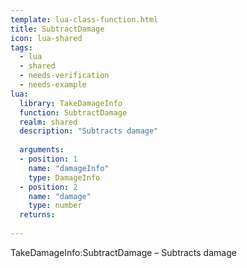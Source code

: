 ```yaml
---
template: lua-class-function.html
title: SubtractDamage
icon: lua-shared
tags:
  - lua
  - shared
  - needs-verification
  - needs-example
lua:
  library: TakeDamageInfo
  function: SubtractDamage
  realm: shared
  description: "Subtracts damage"
  
  arguments:
  - position: 1
    name: "damageInfo"
    type: DamageInfo
  - position: 2
    name: "damage"
    type: number
  returns:
    
---
```


<div class="lua__search__keywords">
TakeDamageInfo:SubtractDamage &#x2013; Subtracts damage
</div>
